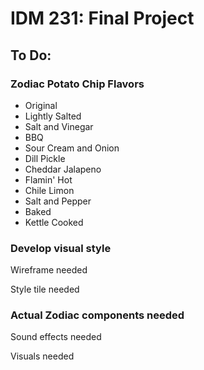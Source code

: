# IDM 231: Final Project

## To Do:

### Zodiac Potato Chip Flavors

- Original
- Lightly Salted
- Salt and Vinegar
- BBQ
- Sour Cream and Onion
- Dill Pickle
- Cheddar Jalapeno
- Flamin' Hot
- Chile Limon
- Salt and Pepper
- Baked
- Kettle Cooked


### Develop visual style

Wireframe needed

Style tile needed

### Actual Zodiac components needed

Sound effects needed

Visuals needed
